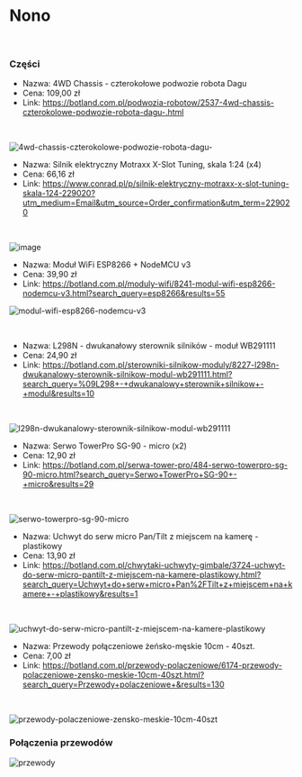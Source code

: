 # Nono
<br />

### Części
* Nazwa: 4WD Chassis - czterokołowe podwozie robota Dagu
* Cena: 109,00 zł
* Link: https://botland.com.pl/podwozia-robotow/2537-4wd-chassis-czterokolowe-podwozie-robota-dagu-.html
<br />

![4wd-chassis-czterokolowe-podwozie-robota-dagu-](https://user-images.githubusercontent.com/11798406/31551813-fa370fc2-b035-11e7-9f36-f6e4c9a5acac.jpg)

* Nazwa: Silnik elektryczny Motraxx X-Slot Tuning, skala 1:24 (x4)
* Cena: 66,16 zł
* Link: https://www.conrad.pl/p/silnik-elektryczny-motraxx-x-slot-tuning-skala-124-229020?utm_medium=Email&utm_source=Order_confirmation&utm_term=229020
<br />

![image](https://user-images.githubusercontent.com/11798406/36328475-8b30ae9a-1362-11e8-8a23-f0a8626a8489.jpg)

* Nazwa: Moduł WiFi ESP8266 + NodeMCU v3
* Cena: 39,90 zł
* Link: https://botland.com.pl/moduly-wifi/8241-modul-wifi-esp8266-nodemcu-v3.html?search_query=esp8266&results=55

![modul-wifi-esp8266-nodemcu-v3](https://user-images.githubusercontent.com/11798406/31551954-64549ffa-b036-11e7-8512-f13b660467a2.jpg)

<br />

* Nazwa: L298N - dwukanałowy sterownik silników - moduł WB291111
* Cena: 24,90 zł
* Link: https://botland.com.pl/sterowniki-silnikow-moduly/8227-l298n-dwukanalowy-sterownik-silnikow-modul-wb291111.html?search_query=%09L298+-+dwukanalowy+sterownik+silnikow+-+modul&results=10
<br />

![l298n-dwukanalowy-sterownik-silnikow-modul-wb291111](https://user-images.githubusercontent.com/11798406/36329907-f3a82cfa-1367-11e8-8d12-70b9a4fa4ef2.jpg)

* Nazwa: Serwo TowerPro SG-90 - micro (x2)
* Cena: 12,90 zł
* Link: https://botland.com.pl/serwa-tower-pro/484-serwo-towerpro-sg-90-micro.html?search_query=Serwo+TowerPro+SG-90+-+micro&results=29
<br />

![serwo-towerpro-sg-90-micro](https://user-images.githubusercontent.com/11798406/31552113-cc20b330-b036-11e7-88e6-10eea36a7440.jpg)

* Nazwa: Uchwyt do serw micro Pan/Tilt z miejscem na kamerę - plastikowy
* Cena: 13,90 zł
* Link: https://botland.com.pl/chwytaki-uchwyty-gimbale/3724-uchwyt-do-serw-micro-pantilt-z-miejscem-na-kamere-plastikowy.html?search_query=Uchwyt+do+serw+micro+Pan%2FTilt+z+miejscem+na+kamere+-+plastikowy&results=1
<br />

![uchwyt-do-serw-micro-pantilt-z-miejscem-na-kamere-plastikowy](https://user-images.githubusercontent.com/11798406/31552170-f52798c0-b036-11e7-863e-ad882768a3cd.jpg)

* Nazwa: Przewody połączeniowe żeńsko-męskie 10cm - 40szt.
* Cena: 7,00 zł
* Link: https://botland.com.pl/przewody-polaczeniowe/6174-przewody-polaczeniowe-zensko-meskie-10cm-40szt.html?search_query=Przewody+polaczeniowe+&results=130
<br />

![przewody-polaczeniowe-zensko-meskie-10cm-40szt](https://user-images.githubusercontent.com/11798406/31552302-5df4fcbc-b037-11e7-8c5d-263d8bae4db9.jpg)

### Połączenia przewodów

![przewody](https://user-images.githubusercontent.com/11798406/31554021-8d72c3b6-b03c-11e7-9f55-6dd30af5a508.png)

